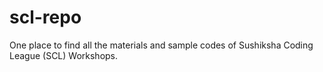 # scl-repo
One place to find all the materials and sample codes of Sushiksha Coding League (SCL) Workshops.
